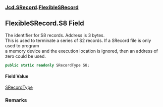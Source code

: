 ### [Jcd.SRecord](Jcd.SRecord.md 'Jcd.SRecord').[FlexibleSRecord](Jcd.SRecord.FlexibleSRecord.md 'Jcd.SRecord.FlexibleSRecord')

## FlexibleSRecord.S8 Field

The identifier for S8 records. Address is 3 bytes.   
This is used to terminate a series of S2 records. If a SRecord file is only used to program  
a memory device and the execution location is ignored, then an address of zero could be used.

```csharp
public static readonly SRecordType S8;
```

#### Field Value
[SRecordType](Jcd.SRecord.SRecordType.md 'Jcd.SRecord.SRecordType')

### Remarks